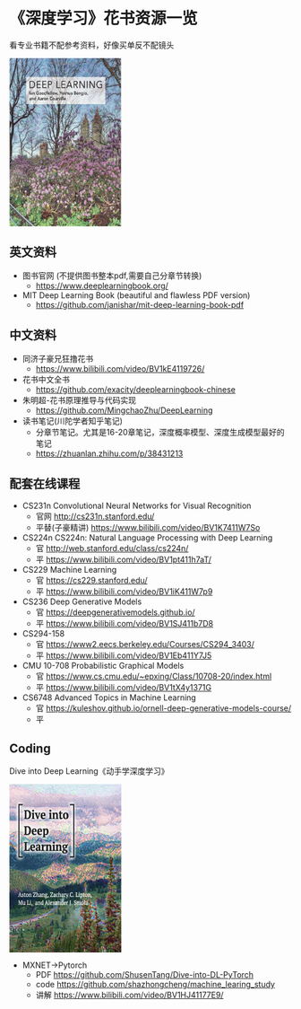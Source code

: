 # 《深度学习》花书资源一览
看专业书籍不配参考资料，好像买单反不配镜头

<img src="./data/cover.jpg" width="200" height="300" alt="深度学习封面" align=center>

## 英文资料
* 图书官网 (不提供图书整本pdf,需要自己分章节转换)
    * https://www.deeplearningbook.org/
* MIT Deep Learning Book (beautiful and flawless PDF version)
    * https://github.com/janishar/mit-deep-learning-book-pdf
## 中文资料
* 同济子豪兄狂撸花书
    * https://www.bilibili.com/video/BV1kE4119726/
* 花书中文全书
    * https://github.com/exacity/deeplearningbook-chinese
* 朱明超-花书原理推导与代码实现
    * https://github.com/MingchaoZhu/DeepLearning
* 读书笔记(川陀学者知乎笔记)
    * 分章节笔记。尤其是16-20章笔记，深度概率模型、深度生成模型最好的笔记
    * https://zhuanlan.zhihu.com/p/38431213
## 配套在线课程
* CS231n Convolutional Neural Networks for Visual Recognition
    * 官网 http://cs231n.stanford.edu/
    * 平替(子豪精讲) https://www.bilibili.com/video/BV1K7411W7So
* CS224n CS224n: Natural Language Processing with Deep Learning
    * 官 http://web.stanford.edu/class/cs224n/
    * 平 https://www.bilibili.com/video/BV1pt411h7aT/
* CS229 Machine Learning
    * 官 https://cs229.stanford.edu/
    * 平 https://www.bilibili.com/video/BV1iK411W7p9
* CS236 Deep Generative Models
    * 官 https://deepgenerativemodels.github.io/
    * 平 https://www.bilibili.com/video/BV1SJ411b7D8
* CS294-158 
    * 官 https://www2.eecs.berkeley.edu/Courses/CS294_3403/
    * 平 https://www.bilibili.com/video/BV1Eb411Y7J5
* CMU 10-708 Probabilistic Graphical Models
    * 官 https://www.cs.cmu.edu/~epxing/Class/10708-20/index.html
    * 平 https://www.bilibili.com/video/BV1tX4y1371G
* CS6748 Advanced Topics in Machine Learning
    * 官 https://kuleshov.github.io/ornell-deep-generative-models-course/
    * 平 
## Coding 
Dive into Deep Learning《动手学深度学习》

<img src="./data/dive_front.jpg" width="200" height="300" alt="深度学习封面" align=center>

* MXNET→Pytorch
    * PDF https://github.com/ShusenTang/Dive-into-DL-PyTorch
    * code https://github.com/shazhongcheng/machine_learing_study
    * 讲解 https://www.bilibili.com/video/BV1HJ41177E9/

    


